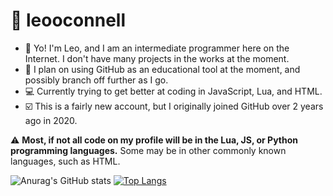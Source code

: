 # 🌆 leooconnell
- 👋 Yo! I'm Leo, and I am an intermediate programmer here on the Internet. I don't have many projects in the works at the moment.
- 📝 I plan on using GitHub as an educational tool at the moment, and possibly branch off further as I go.
- 💻 Currently trying to get better at coding in JavaScript, Lua, and HTML.
- ☑️ This is a fairly new account, but I originally joined GitHub over 2 years ago in 2020.

⚠️ **Most, if not all code on my profile will be in the Lua, JS, or Python programming languages.** Some may be in other commonly known languages, such as HTML.

![Anurag's GitHub stats](https://github-readme-stats.vercel.app/api?username=leooconnell&show_icons=true&theme=radical)
[![Top Langs](https://github-readme-stats.vercel.app/api/top-langs/?username=leooconnell&langs_count=8&theme=radical)](https://github.com/anuraghazra/github-readme-stats)
